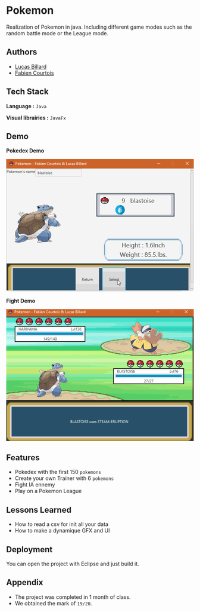 
# Pokemon

Realization of Pokemon in java. Including different game modes such as the random battle mode or the League mode.






## Authors

- [Lucas Billard](https://www.github.com/Azuki)
- [Fabien Courtois](https://www.github.com/Fabinours)

  
## Tech Stack

**Language :** `Java`

**Visual librairies :** `JavaFx`




  
## Demo
**Pokedex Demo**

![DemoPokedex](https://github.com/Azukiro/Pokemon/blob/main/pokedex.gif?raw=True)

**Fight Demo**

![DemoFight](https://github.com/Azukiro/Pokemon/blob/main/pokemonfight.gif?raw=True  "Demo of fight")

  
## Features

- Pokedex with the first 150 `pokemons`
- Create your own Trainer with 6 `pokemons`
- Fight IA ennemy
- Play on a Pokemon League

  
## Lessons Learned

- How to read a csv for init all your data
- How to make a dynamique GFX and UI

  
## Deployment

You can open the project with Eclipse and just build it.

  
## Appendix
- The project was completed in 1 month of class.
- We obtained the mark of `19/20`. 

  
